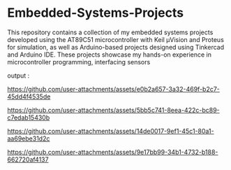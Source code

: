 # Embedded-Systems-Projects
This repository contains a collection of my embedded systems projects developed using the AT89C51 microcontroller with Keil µVision and Proteus for simulation, as well as Arduino-based projects designed using Tinkercad and Arduino IDE. These projects showcase my hands-on experience in microcontroller programming, interfacing sensors


output :



https://github.com/user-attachments/assets/e0b2a657-3a32-469f-b2c7-45dd4f4535de



https://github.com/user-attachments/assets/5bb5c741-8eea-422c-bc89-c7edab15430b





https://github.com/user-attachments/assets/14de0017-9ef1-45c1-80a1-aa69ebe31d2c






https://github.com/user-attachments/assets/9e17bb99-34b1-4732-b188-662720af4137




